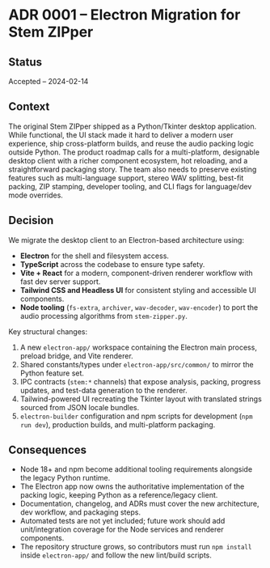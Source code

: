 # ADR 0001 – Electron Migration for Stem ZIPper

## Status
Accepted – 2024-02-14

## Context
The original Stem ZIPper shipped as a Python/Tkinter desktop application. While functional, the UI stack made it hard to deliver a modern user experience, ship cross-platform builds, and reuse the audio packing logic outside Python. The product roadmap calls for a multi-platform, designable desktop client with a richer component ecosystem, hot reloading, and a straightforward packaging story. The team also needs to preserve existing features such as multi-language support, stereo WAV splitting, best-fit packing, ZIP stamping, developer tooling, and CLI flags for language/dev mode overrides.

## Decision
We migrate the desktop client to an Electron-based architecture using:

- **Electron** for the shell and filesystem access.
- **TypeScript** across the codebase to ensure type safety.
- **Vite + React** for a modern, component-driven renderer workflow with fast dev server support.
- **Tailwind CSS and Headless UI** for consistent styling and accessible UI components.
- **Node tooling** (`fs-extra`, `archiver`, `wav-decoder`, `wav-encoder`) to port the audio processing algorithms from `stem-zipper.py`.

Key structural changes:

1. A new `electron-app/` workspace containing the Electron main process, preload bridge, and Vite renderer.
2. Shared constants/types under `electron-app/src/common/` to mirror the Python feature set.
3. IPC contracts (`stem:*` channels) that expose analysis, packing, progress updates, and test-data generation to the renderer.
4. Tailwind-powered UI recreating the Tkinter layout with translated strings sourced from JSON locale bundles.
5. `electron-builder` configuration and npm scripts for development (`npm run dev`), production builds, and multi-platform packaging.

## Consequences
- Node 18+ and npm become additional tooling requirements alongside the legacy Python runtime.
- The Electron app now owns the authoritative implementation of the packing logic, keeping Python as a reference/legacy client.
- Documentation, changelog, and ADRs must cover the new architecture, dev workflow, and packaging steps.
- Automated tests are not yet included; future work should add unit/integration coverage for the Node services and renderer components.
- The repository structure grows, so contributors must run `npm install` inside `electron-app/` and follow the new lint/build scripts.
